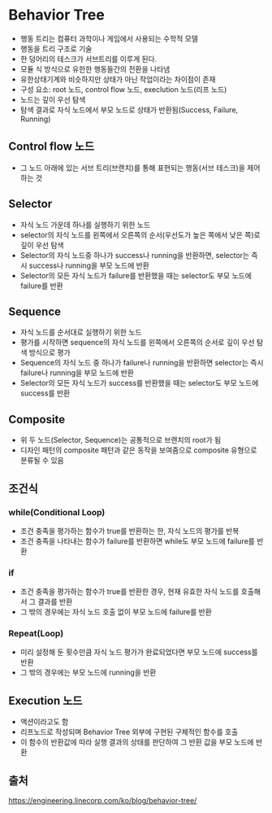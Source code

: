 Behavior Tree
======
- 행동 트리는 컴퓨터 과학이나 게임에서 사용되는 수학적 모델
- 행동을 트리 구조로 기술
- 한 덩어리의 테스크가 서브트리를 이루게 된다.
- 모듈 식 방식으로 유한한 행동들간의 전환을 나타냄
- 유한상태기계와 비슷하지만 상태가 아닌 작업이라는 차이점이 존재
- 구성 요소: root 노드, control flow 노드, execlution 노드(리프 노드)
- 노드는 깊이 우선 탐색
- 탐색 결과로 자식 노드에서 부모 노드로 상태가 반환됨(Success, Failure, Running)

Control flow 노드
---
- 그 노드 아래에 있는 서브 트리(브랜치)를 통해 표현되는 행동(서브 테스크)을 제어하는 것

Selector
---
- 자식 노드 가운데 하나를 실행하기 위한 노드
- selector의 자식 노드를 왼쪽에서 오른쪽의 순서(우선도가 높은 쪽에서 낮은 쪽)로 깊이 우선 탐색
- Selector의 자식 노드중 하나가 success나 running을 반환하면, selector는 즉시 success나 running을 부모 노드에 반환
- Selector의 모든 자식 노드가 failure를 반환했을 때는 selector도 부모 노드에 failure를 반환

Sequence
---
- 자식 노드를 순서대로 실행하기 위한 노드
- 평가를 시작하면 sequence의 자식 노드를 왼쪽에서 오른쪽의 순서로 깊이 우선 탐색 방식으로 평가
- Sequence의 자식 노드 중 하나가 failure나 running을 반환하면 selector는 즉시 failure나 running을 부모 노드에 반환
- Selector의 모든 자식 노드가 success를 반환했을 때는 selector도 부모 노드에 success를 반환

Composite
---
- 위 두 노드(Selector, Sequence)는 공통적으로 브랜치의 root가 됨
- 디자인 패턴의 composite 패턴과 같은 동작을 보여줌으로 composite 유형으로 분류될 수 있음

조건식
---

### while(Conditional Loop)
- 조건 충족을 평가하는 함수가 true를 반환하는 한, 자식 노드의 평가를 반복
- 조건 충족을 나타내는 함수가 failure를 반환하면 while도 부모 노드에 failure를 반환

### if
- 조건 충족을 평가하는 함수가 true를 반환한 경우, 현재 유효한 자식 노드를 호출해서 그 결과를 반환
- 그 밖의 경우에는 자식 노드 호출 없이 부모 노드에 failure를 반환

### Repeat(Loop)
- 미리 설정해 둔 횟수만큼 자식 노드 평가가 완료되었다면 부모 노드에 success를 반환
- 그 밖의 경우에는 부모 노드에 running을 반환

Execution 노드
---
- 액션이라고도 함
- 리프노드로 작성되며 Behavior Tree 외부에 구현된 구체적인 함수를 호출
- 이 함수의 반환값에 따라 실행 결과의 상태를 판단하여 그 반환 값을 부모 노드에 반환





출처
----
https://engineering.linecorp.com/ko/blog/behavior-tree/

